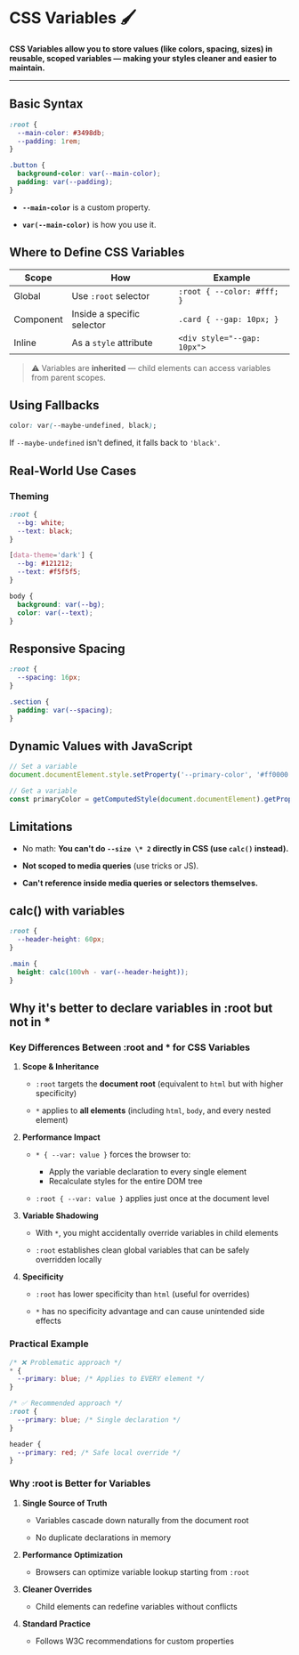 # CSS Variables 🖌️

**CSS Variables allow you to store values (like colors, spacing, sizes) in reusable, scoped variables — making your styles cleaner and easier to maintain.**

---

## Basic Syntax

```css
:root {
  --main-color: #3498db;
  --padding: 1rem;
}

.button {
  background-color: var(--main-color);
  padding: var(--padding);
}
```

- **`--main-color`** is a custom property.

- **`var(--main-color)`** is how you use it.

## Where to Define CSS Variables

| Scope     | How                        | Example                     |
| --------- | -------------------------- | --------------------------- |
| Global    | Use `:root` selector       | `:root { --color: #fff; }`  |
| Component | Inside a specific selector | `.card { --gap: 10px; }`    |
| Inline    | As a `style` attribute     | `<div style="--gap: 10px">` |

> ⚠️ Variables are **inherited** — child elements can access variables from parent scopes.

## Using Fallbacks

```css
color: var(--maybe-undefined, black);
```

If `--maybe-undefined` isn't defined, it falls back to `'black'`.

## Real-World Use Cases

### Theming

```css
:root {
  --bg: white;
  --text: black;
}

[data-theme='dark'] {
  --bg: #121212;
  --text: #f5f5f5;
}
```

```css
body {
  background: var(--bg);
  color: var(--text);
}
```

## Responsive Spacing

```css
:root {
  --spacing: 16px;
}

.section {
  padding: var(--spacing);
}
```

## Dynamic Values with JavaScript

```js
// Set a variable
document.documentElement.style.setProperty('--primary-color', '#ff0000');

// Get a variable
const primaryColor = getComputedStyle(document.documentElement).getPropertyValue('--primary-color');
```

## Limitations

- No math: **You can't do `--size \* 2` directly in CSS (use `calc()` instead).**

- **Not scoped to media queries** (use tricks or JS).

- **Can't reference inside media queries or selectors themselves.**

## calc() with variables

```css
:root {
  --header-height: 60px;
}

.main {
  height: calc(100vh - var(--header-height));
}
```

## Why it's better to declare variables in :root but not in \*

### Key Differences Between :root and \* for CSS Variables

1. **Scope & Inheritance**

   - `:root` targets the **document root** (equivalent to `html` but with higher specificity)

   - `*` applies to **all elements** (including `html`, `body`, and every nested element)

2. **Performance Impact**

   - `* { --var: value }` forces the browser to:

     - Apply the variable declaration to every single element
     - Recalculate styles for the entire DOM tree

   - `:root { --var: value }` applies just once at the document level

3. **Variable Shadowing**

   - With `*`, you might accidentally override variables in child elements

   - `:root` establishes clean global variables that can be safely overridden locally

4. **Specificity**

   - `:root` has lower specificity than `html` (useful for overrides)

   - `*` has no specificity advantage and can cause unintended side effects

### Practical Example

```css
/* ❌ Problematic approach */
* {
  --primary: blue; /* Applies to EVERY element */
}

/* ✅ Recommended approach */
:root {
  --primary: blue; /* Single declaration */
}

header {
  --primary: red; /* Safe local override */
}
```

### Why :root is Better for Variables

1. **Single Source of Truth**

   - Variables cascade down naturally from the document root

   - No duplicate declarations in memory

2. **Performance Optimization**

   - Browsers can optimize variable lookup starting from `:root`

3. **Cleaner Overrides**

   - Child elements can redefine variables without conflicts

4. **Standard Practice**

   - Follows W3C recommendations for custom properties
